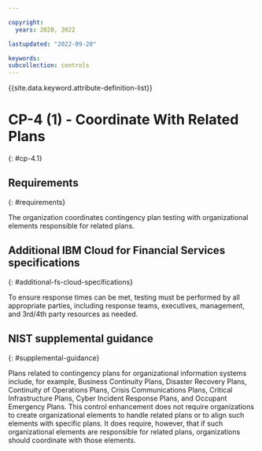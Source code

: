 ```yaml
---

copyright:
  years: 2020, 2022

lastupdated: "2022-09-20"

keywords: 
subcollection: controls
---
```


{{site.data.keyword.attribute-definition-list}}

# CP-4 (1) - Coordinate With Related Plans
{: #cp-4.1}

## Requirements
{: #requirements}

The organization coordinates contingency plan testing with organizational elements responsible for related plans.

## Additional IBM Cloud for Financial Services specifications
{: #additional-fs-cloud-specifications}

To ensure response times can be met, testing must be performed by all appropriate parties, including response teams, executives, management, and 3rd/4th party resources as needed.

## NIST supplemental guidance
{: #supplemental-guidance}

Plans related to contingency plans for organizational information systems include, for example, Business Continuity Plans, Disaster Recovery Plans, Continuity of Operations Plans, Crisis Communications Plans, Critical Infrastructure Plans, Cyber Incident Response Plans, and Occupant Emergency Plans. This control enhancement does not require organizations to create organizational elements to handle related plans or to align such elements with specific plans. It does require, however, that if such organizational elements are responsible for related plans, organizations should coordinate with those elements.

